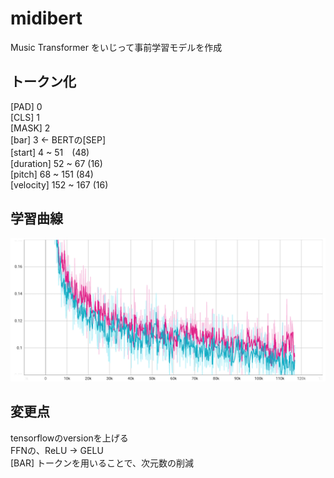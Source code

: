 # midibert

Music Transformer をいじって事前学習モデルを作成

## トークン化

[PAD] 0  
[CLS] 1  
[MASK] 2  
[bar] 3 ← BERTの[SEP]  
[start] 4 ~ 51　(48)  
[duration] 52 ~ 67 (16)  
[pitch] 68 ~ 151 (84)  
[velocity] 152 ~ 167 (16)  

## 学習曲線

<img src="loss.png" width="600px"/>

## 変更点

tensorflowのversionを上げる  
FFNの、ReLU → GELU  
[BAR] トークンを用いることで、次元数の削減  
